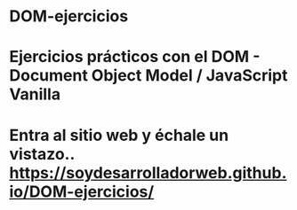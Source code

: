 # DOM-ejercicios
# Ejercicios prácticos con el DOM - Document Object Model / JavaScript Vanilla
# Entra al sitio web y échale un vistazo.. https://soydesarrolladorweb.github.io/DOM-ejercicios/
